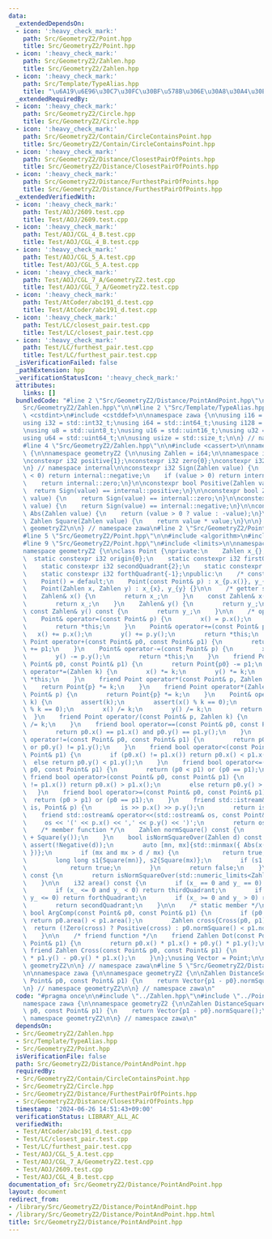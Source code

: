 ```yaml
---
data:
  _extendedDependsOn:
  - icon: ':heavy_check_mark:'
    path: Src/GeometryZ2/Point.hpp
    title: Src/GeometryZ2/Point.hpp
  - icon: ':heavy_check_mark:'
    path: Src/GeometryZ2/Zahlen.hpp
    title: Src/GeometryZ2/Zahlen.hpp
  - icon: ':heavy_check_mark:'
    path: Src/Template/TypeAlias.hpp
    title: "\u6A19\u6E96\u30C7\u30FC\u30BF\u578B\u306E\u30A8\u30A4\u30EA\u30A2\u30B9"
  _extendedRequiredBy:
  - icon: ':heavy_check_mark:'
    path: Src/GeometryZ2/Circle.hpp
    title: Src/GeometryZ2/Circle.hpp
  - icon: ':heavy_check_mark:'
    path: Src/GeometryZ2/Contain/CircleContainsPoint.hpp
    title: Src/GeometryZ2/Contain/CircleContainsPoint.hpp
  - icon: ':heavy_check_mark:'
    path: Src/GeometryZ2/Distance/ClosestPairOfPoints.hpp
    title: Src/GeometryZ2/Distance/ClosestPairOfPoints.hpp
  - icon: ':heavy_check_mark:'
    path: Src/GeometryZ2/Distance/FurthestPairOfPoints.hpp
    title: Src/GeometryZ2/Distance/FurthestPairOfPoints.hpp
  _extendedVerifiedWith:
  - icon: ':heavy_check_mark:'
    path: Test/AOJ/2609.test.cpp
    title: Test/AOJ/2609.test.cpp
  - icon: ':heavy_check_mark:'
    path: Test/AOJ/CGL_4_B.test.cpp
    title: Test/AOJ/CGL_4_B.test.cpp
  - icon: ':heavy_check_mark:'
    path: Test/AOJ/CGL_5_A.test.cpp
    title: Test/AOJ/CGL_5_A.test.cpp
  - icon: ':heavy_check_mark:'
    path: Test/AOJ/CGL_7_A/GeometryZ2.test.cpp
    title: Test/AOJ/CGL_7_A/GeometryZ2.test.cpp
  - icon: ':heavy_check_mark:'
    path: Test/AtCoder/abc191_d.test.cpp
    title: Test/AtCoder/abc191_d.test.cpp
  - icon: ':heavy_check_mark:'
    path: Test/LC/closest_pair.test.cpp
    title: Test/LC/closest_pair.test.cpp
  - icon: ':heavy_check_mark:'
    path: Test/LC/furthest_pair.test.cpp
    title: Test/LC/furthest_pair.test.cpp
  _isVerificationFailed: false
  _pathExtension: hpp
  _verificationStatusIcon: ':heavy_check_mark:'
  attributes:
    links: []
  bundledCode: "#line 2 \"Src/GeometryZ2/Distance/PointAndPoint.hpp\"\n\n#line 2 \"\
    Src/GeometryZ2/Zahlen.hpp\"\n\n#line 2 \"Src/Template/TypeAlias.hpp\"\n\n#include\
    \ <cstdint>\n#include <cstddef>\n\nnamespace zawa {\n\nusing i16 = std::int16_t;\n\
    using i32 = std::int32_t;\nusing i64 = std::int64_t;\nusing i128 = __int128_t;\n\
    \nusing u8 = std::uint8_t;\nusing u16 = std::uint16_t;\nusing u32 = std::uint32_t;\n\
    using u64 = std::uint64_t;\n\nusing usize = std::size_t;\n\n} // namespace zawa\n\
    #line 4 \"Src/GeometryZ2/Zahlen.hpp\"\n\n#include <cassert>\n\nnamespace zawa\
    \ {\n\nnamespace geometryZ2 {\n\nusing Zahlen = i64;\n\nnamespace internal {\n\
    \nconstexpr i32 positive{1};\nconstexpr i32 zero{0};\nconstexpr i32 negative{-1};\n\
    \n} // namespace internal\n\nconstexpr i32 Sign(Zahlen value) {\n    if (value\
    \ < 0) return internal::negative;\n    if (value > 0) return internal::positive;\n\
    \    return internal::zero;\n}\n\nconstexpr bool Positive(Zahlen value) {\n  \
    \  return Sign(value) == internal::positive;\n}\n\nconstexpr bool Zero(Zahlen\
    \ value) {\n    return Sign(value) == internal::zero;\n}\n\nconstexpr bool Negative(Zahlen\
    \ value) {\n    return Sign(value) == internal::negative;\n}\n\nconstexpr Zahlen\
    \ Abs(Zahlen value) {\n    return (value > 0 ? value : -value);\n}\n\nconstexpr\
    \ Zahlen Square(Zahlen value) {\n    return value * value;\n}\n\n} // namespace\
    \ geometryZ2\n\n} // namespace zawa\n#line 2 \"Src/GeometryZ2/Point.hpp\"\n\n\
    #line 5 \"Src/GeometryZ2/Point.hpp\"\n\n#include <algorithm>\n#include <iostream>\n\
    #line 9 \"Src/GeometryZ2/Point.hpp\"\n#include <limits>\n\nnamespace zawa {\n\n\
    namespace geometryZ2 {\n\nclass Point {\nprivate:\n    Zahlen x_{}, y_{};\n  \
    \  static constexpr i32 origin{0};\n    static constexpr i32 firstQuadrant{1};\n\
    \    static constexpr i32 secondQuadrant{2};\n    static constexpr i32 thirdQuadrant{-2};\n\
    \    static constexpr i32 forthQuadrant{-1};\npublic:\n    /* constructor */\n\
    \    Point() = default;\n    Point(const Point& p) : x_{p.x()}, y_{p.y()} {}\n\
    \    Point(Zahlen x, Zahlen y) : x_{x}, y_{y} {}\n\n    /* getter setter */\n\
    \    Zahlen& x() {\n        return x_;\n    }\n    const Zahlen& x() const {\n\
    \        return x_;\n    }\n    Zahlen& y() {\n        return y_;\n    }\n   \
    \ const Zahlen& y() const {\n        return y_;\n    }\n\n    /* operator */\n\
    \    Point& operator=(const Point& p) {\n        x() = p.x();\n        y() = p.y();\n\
    \        return *this;\n    }\n    Point& operator+=(const Point& p) {\n     \
    \   x() += p.x();\n        y() += p.y();\n        return *this;\n    }\n    friend\
    \ Point operator+(const Point& p0, const Point& p1) {\n        return Point{p0}\
    \ += p1;\n    }\n    Point& operator-=(const Point& p) {\n        x() -= p.x();\n\
    \        y() -= p.y();\n        return *this;\n    }\n    friend Point operator-(const\
    \ Point& p0, const Point& p1) {\n        return Point{p0} -= p1;\n    }\n    Point&\
    \ operator*=(Zahlen k) {\n        x() *= k;\n        y() *= k;\n        return\
    \ *this;\n    }\n    friend Point operator*(const Point& p, Zahlen k) {\n    \
    \    return Point{p} *= k;\n    }\n    friend Point operator*(Zahlen k, const\
    \ Point& p) {\n        return Point{p} *= k;\n    }\n    Point& operator/=(Zahlen\
    \ k) {\n        assert(k);\n        assert(x() % k == 0);\n        assert(y()\
    \ % k == 0);\n        x() /= k;\n        y() /= k;\n        return *this;\n  \
    \  }\n    friend Point operator/(const Point& p, Zahlen k) {\n        return Point{p}\
    \ /= k;\n    }\n    friend bool operator==(const Point& p0, const Point& p1) {\n\
    \        return p0.x() == p1.x() and p0.y() == p1.y();\n    }\n    friend bool\
    \ operator!=(const Point& p0, const Point& p1) {\n        return p0.x() != p1.x()\
    \ or p0.y() != p1.y();\n    }\n    friend bool operator<(const Point& p0, const\
    \ Point& p1) {\n        if (p0.x() != p1.x()) return p0.x() < p1.x();\n      \
    \  else return p0.y() < p1.y();\n    }\n    friend bool operator<=(const Point&\
    \ p0, const Point& p1) {\n        return (p0 < p1) or (p0 == p1);\n    }\n   \
    \ friend bool operator>(const Point& p0, const Point& p1) {\n        if (p0.x()\
    \ != p1.x()) return p0.x() > p1.x();\n        else return p0.y() > p1.y();\n \
    \   }\n    friend bool operator>=(const Point& p0, const Point& p1) {\n      \
    \  return (p0 > p1) or (p0 == p1);\n    }\n    friend std::istream& operator>>(std::istream&\
    \ is, Point& p) {\n        is >> p.x() >> p.y();\n        return is;\n    }\n\
    \    friend std::ostream& operator<<(std::ostream& os, const Point& p) {\n   \
    \     os << '(' << p.x() << ',' << p.y() << ')';\n        return os;\n    }\n\n\
    \    /* member function */\n    Zahlen normSquare() const {\n        return Square(x())\
    \ + Square(y());\n    }\n    bool isNormSquareOver(Zahlen d) const {\n       \
    \ assert(!Negative(d));\n        auto [mn, mx]{std::minmax({ Abs(x()), Abs(y())\
    \ })};\n        if (mx and mx > d / mx) {\n            return true;\n        }\n\
    \        long long s1{Square(mn)}, s2{Square(mx)};\n        if (s1 > d - s2) {\n\
    \            return true;\n        }\n        return false;\n    }\n    bool isNormSquareOverflow()\
    \ const {\n        return isNormSquareOver(std::numeric_limits<Zahlen>::max());\n\
    \    }\n\n    i32 area() const {\n        if (x_ == 0 and y_ == 0) return origin;\n\
    \        if (x_ <= 0 and y_ < 0) return thirdQuadrant;\n        if (x_ > 0 and\
    \ y_ <= 0) return forthQuadrant;\n        if (x_ >= 0 and y_ > 0) return firstQuadrant;\n\
    \        return secondQuadrant;\n    }\n\n    /* static member */\n    static\
    \ bool ArgComp(const Point& p0, const Point& p1) {\n        if (p0.area() != p1.area())\
    \ return p0.area() < p1.area();\n        Zahlen cross{Cross(p0, p1)};\n      \
    \  return (!Zero(cross) ? Positive(cross) : p0.normSquare() < p1.normSquare());\n\
    \    }\n\n    /* friend function */\n    friend Zahlen Dot(const Point& p0, const\
    \ Point& p1) {\n        return p0.x() * p1.x() + p0.y() * p1.y();\n    }\n   \
    \ friend Zahlen Cross(const Point& p0, const Point& p1) {\n        return p0.x()\
    \ * p1.y() - p0.y() * p1.x();\n    }\n};\nusing Vector = Point;\n\n} // namespace\
    \ geometryZ2\n\n} // namespace zawa\n#line 5 \"Src/GeometryZ2/Distance/PointAndPoint.hpp\"\
    \n\nnamespace zawa {\n\nnamespace geometryZ2 {\n\nZahlen DistanceSquare(const\
    \ Point& p0, const Point& p1) {\n    return Vector{p1 - p0}.normSquare();\n}\n\
    \n} // namespace geometryZ2\n\n} // namespace zawa\n"
  code: "#pragma once\n\n#include \"../Zahlen.hpp\"\n#include \"../Point.hpp\"\n\n\
    namespace zawa {\n\nnamespace geometryZ2 {\n\nZahlen DistanceSquare(const Point&\
    \ p0, const Point& p1) {\n    return Vector{p1 - p0}.normSquare();\n}\n\n} //\
    \ namespace geometryZ2\n\n} // namespace zawa\n"
  dependsOn:
  - Src/GeometryZ2/Zahlen.hpp
  - Src/Template/TypeAlias.hpp
  - Src/GeometryZ2/Point.hpp
  isVerificationFile: false
  path: Src/GeometryZ2/Distance/PointAndPoint.hpp
  requiredBy:
  - Src/GeometryZ2/Contain/CircleContainsPoint.hpp
  - Src/GeometryZ2/Circle.hpp
  - Src/GeometryZ2/Distance/FurthestPairOfPoints.hpp
  - Src/GeometryZ2/Distance/ClosestPairOfPoints.hpp
  timestamp: '2024-06-26 14:51:43+09:00'
  verificationStatus: LIBRARY_ALL_AC
  verifiedWith:
  - Test/AtCoder/abc191_d.test.cpp
  - Test/LC/closest_pair.test.cpp
  - Test/LC/furthest_pair.test.cpp
  - Test/AOJ/CGL_5_A.test.cpp
  - Test/AOJ/CGL_7_A/GeometryZ2.test.cpp
  - Test/AOJ/2609.test.cpp
  - Test/AOJ/CGL_4_B.test.cpp
documentation_of: Src/GeometryZ2/Distance/PointAndPoint.hpp
layout: document
redirect_from:
- /library/Src/GeometryZ2/Distance/PointAndPoint.hpp
- /library/Src/GeometryZ2/Distance/PointAndPoint.hpp.html
title: Src/GeometryZ2/Distance/PointAndPoint.hpp
---
```

